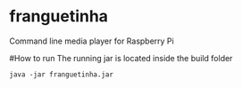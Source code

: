 # franguetinha
Command line media player for Raspberry Pi 

#How to run
The running jar is located inside the build folder

```
java -jar franguetinha.jar
```

